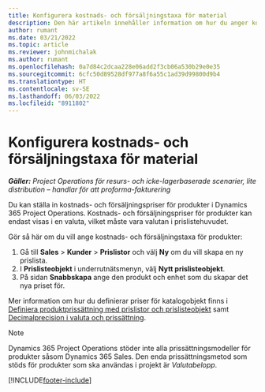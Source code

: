 ```yaml
---
title: Konfigurera kostnads- och försäljningstaxa för material
description: Den här artikeln innehåller information om hur du anger kostnader och försäljningstaxor för material som används i projekt.
author: rumant
ms.date: 03/21/2022
ms.topic: article
ms.reviewer: johnmichalak
ms.author: rumant
ms.openlocfilehash: 0a7d84c2dcaa228e06add2f3cb06a530b29e0e35
ms.sourcegitcommit: 6cfc50d89528df977a8f6a55c1ad39d99800d9b4
ms.translationtype: HT
ms.contentlocale: sv-SE
ms.lasthandoff: 06/03/2022
ms.locfileid: "8911802"
---
```

# <a name="set-up-cost-and-sales-rates-for-materials"></a>Konfigurera kostnads- och försäljningstaxa för material

_**Gäller:** Project Operations för resurs- och icke-lagerbaserade scenarier, lite distribution – handlar för att proforma-fakturering_

Du kan ställa in kostnads- och försäljningspriser för produkter i Dynamics 365 Project Operations. Kostnads- och försäljningspriser för produkter kan endast visas i en valuta, vilket måste vara valutan i prislistehuvudet.

Gör så här om du vill ange kostnads- och försäljningstaxa för produkter: 

1. Gå till **Sales** > **Kunder** > **Prislistor** och välj **Ny** om du vill skapa en ny prislista. 
2. I **Prislisteobjekt** i underrutnätsmenyn, välj **Nytt prislisteobjekt**. 
3. På sidan **Snabbskapa** ange den produkt och enhet som du skapar det nya priset för.

Mer information om hur du definierar priser för katalogobjekt finns i [Definiera produktprissättning med prislistor och prislisteobjekt](/dynamics365/sales/create-price-lists-price-list-items-define-pricing-products) samt [Decimalprecision i valuta och prissättning](/dynamics365/sales/decimal-precision-currency-pricing).
> [!NOTE]
> Dynamics 365 Project Operations stöder inte alla prissättningsmodeller för produkter såsom Dynamics 365 Sales. Den enda prissättningsmetod som stöds för produkter som ska användas i projekt är *Valutabelopp*.


[!INCLUDE[footer-include](../includes/footer-banner.md)]
